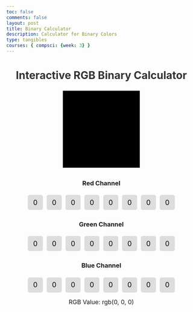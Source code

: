 ```yaml
---
toc: false
comments: false
layout: post
title: Binary Calculator
description: Calculator for Binary Colors
type: tangibles
courses: { compsci: {week: 3} }
---
```


<style>
    .container {
        text-align: center;
        margin-top: 20px;
    }

    h1 {
        color: #333;
    }

    .color-display {
        width: 200px;
        height: 200px;
        background-color: rgb(0, 0, 0);
        margin-bottom: 20px;
        border: 2px solid #000;
    }

    .channel {
        margin: 10px 0;
    }

    .binary-display {
        display: flex;
        justify-content: center;
        margin-bottom: 10px;
    }

    .bit {
        width: 40px;
        height: 40px;
        margin: 5px;
        display: flex;
        justify-content: center;
        align-items: center;
        font-size: 18px;
        cursor: pointer;
        border-radius: 5px;
        transition: background-color 0.3s;
    }

    .bit.off {
        background-color: #ddd;
        color: #000;
    }

    .bit.on {
        background-color: #4CAF50;
        color: #fff;
    }

    .result {
        font-size: 16px;
        color: #333;
    }

    .color-info {
        font-size: 16px;
        margin-top: 10px;
    }
    .center-container {
        display: flex;
        justify-content: center;
        align-items: center;
        height: 200px; /* You can adjust this height as needed */
    }

</style>


<div class="container">
    <h1>Interactive RGB Binary Calculator</h1>
    <br>
    <div class="center-container">
        <div class="color-display" id="color-display"></div>
    </div>
        <div class="channel">
            <h3>Red Channel</h3>
            <div class="binary-display" id="red-bits">
                <div class="bit off" data-value="128">0</div>
                <div class="bit off" data-value="64">0</div>
                <div class="bit off" data-value="32">0</div>
                <div class="bit off" data-value="16">0</div>
                <div class="bit off" data-value="8">0</div>
                <div class="bit off" data-value="4">0</div>
                <div class="bit off" data-value="2">0</div>
                <div class="bit off" data-value="1">0</div>
            </div>
        </div>
        <div class="channel">
            <h3>Green Channel</h3>
            <div class="binary-display" id="green-bits">
                <div class="bit off" data-value="128">0</div>
                <div class="bit off" data-value="64">0</div>
                <div class="bit off" data-value="32">0</div>
                <div class="bit off" data-value="16">0</div>
                <div class="bit off" data-value="8">0</div>
                <div class="bit off" data-value="4">0</div>
                <div class="bit off" data-value="2">0</div>
                <div class="bit off" data-value="1">0</div>
            </div>
        </div>
        <div class="channel">
            <h3>Blue Channel</h3>
            <div class="binary-display" id="blue-bits">
                <div class="bit off" data-value="128">0</div>
                <div class="bit off" data-value="64">0</div>
                <div class="bit off" data-value="32">0</div>
                <div class="bit off" data-value="16">0</div>
                <div class="bit off" data-value="8">0</div>
                <div class="bit off" data-value="4">0</div>
                <div class="bit off" data-value="2">0</div>
                <div class="bit off" data-value="1">0</div>
            </div>
        </div>
        <div class="color-info">
            RGB Value: <span id="rgb-value">rgb(0, 0, 0)</span>
        </div>
    </div>

<script>
        const colorDisplay = document.getElementById('color-display');
        const rgbValueDisplay = document.getElementById('rgb-value');

        const redBits = document.querySelectorAll('#red-bits .bit');
        const greenBits = document.querySelectorAll('#green-bits .bit');
        const blueBits = document.querySelectorAll('#blue-bits .bit');

        function updateRGB() {
            let red = calculateChannelValue(redBits);
            let green = calculateChannelValue(greenBits);
            let blue = calculateChannelValue(blueBits);

            const rgbColor = `rgb(${red}, ${green}, ${blue})`;
            colorDisplay.style.backgroundColor = rgbColor;
            rgbValueDisplay.textContent = rgbColor;
        }

        function calculateChannelValue(bits) {
            let channelValue = 0;
            bits.forEach(bit => {
                if (bit.classList.contains('on')) {
                    channelValue += parseInt(bit.getAttribute('data-value'), 10);
                }
            });
            return channelValue;
        }

        function toggleBit(bit) {
            bit.classList.toggle('on');
            bit.classList.toggle('off');
            bit.textContent = bit.classList.contains('on') ? '1' : '0';
            updateRGB();
        }

        // Event listeners for all bits
        redBits.forEach(bit => bit.addEventListener('click', () => toggleBit(bit)));
        greenBits.forEach(bit => bit.addEventListener('click', () => toggleBit(bit)));
        blueBits.forEach(bit => bit.addEventListener('click', () => toggleBit(bit)));

        // Initialize with the default color
        updateRGB();
    </script>